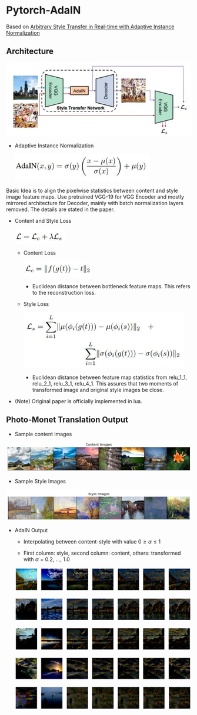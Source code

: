 # Pytorch-AdaIN



Based on [Arbitrary Style Transfer in Real-time with Adaptive Instance Normalization](https://arxiv.org/pdf/1703.06868.pdf)

## Architecture

![image-20210109145807459](/assets/images/architecture.JPG)

- Adaptive Instance Normalization

  ![image-20210109145842222](/assets/images/adain.JPG)

Basic Idea is to align the pixelwise statistics between content and style image feature maps. Use pretrained VGG-19 for VGG Encoder and mostly mirrored architecture for Decoder, mainly with batch normalization layers removed. The details are stated in the paper.



- Content and Style Loss

  ![image-20210109150047135](/assets/images/loss1.JPG)

  - Content Loss

    ![image-20210109150106985](/assets/images/loss2.JPG)

    - Euclidean distance between bottleneck feature maps. This refers to the reconstruction loss.

  - Style Loss

    ![image-20210109150225621](/assets/images/loss3.JPG)

    - Euclidean distance between feature map statistics from relu_1_1, relu_2_1, relu_3_1, relu_4_1. This assures that two moments of transformed image and original style images be close.

- (Note) Original paper is officially implemented in lua.



## Photo-Monet Translation Output

- Sample content images

![Image](/assets/images/content.JPG)

- Sample Style Images

![image](/assets/images/style.JPG)

- AdaIN Output

  - Interpolating between content-style with value $0 \geq \alpha \leq 1$

  - First column: style, second column: content, others: transformed with $\alpha$ = 0.2, ..., 1.0

  ![image](/assets/images/out1.JPG)

  ![image](/assets/images/out2.JPG)

  ![image](/assets/images/out3.JPG)

  ![image](/assets/images/out4.JPG)

  ![image](/assets/images/out5.JPG)